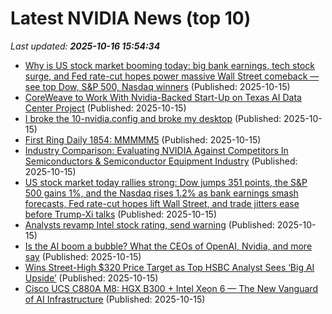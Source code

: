 # Latest NVIDIA News (top 10)
_Last updated: **2025-10-16 15:54:34**_

- [Why is US stock market booming today: big bank earnings, tech stock surge, and Fed rate-cut hopes power massive Wall Street comeback — see top Dow, S&P 500, Nasdaq winners](https://economictimes.indiatimes.com/news/international/us/why-is-us-stock-market-booming-today-big-bank-earnings-tech-stock-surge-and-fed-rate-cut-hopes-power-massive-wall-street-comeback-see-top-dow-sp-500-nasdaq-winners/articleshow/124584077.cms) (Published: 2025-10-15)
- [CoreWeave to Work With Nvidia-Backed Start-Up on Texas AI Data Center Project](https://biztoc.com/x/6277bb3dd51e0817) (Published: 2025-10-15)
- [I broke the 10-nvidia.config and broke my desktop](https://askubuntu.com/questions/1557394/i-broke-the-10-nvidia-config-and-broke-my-desktop) (Published: 2025-10-15)
- [First Ring Daily 1854: MMMMM5](https://www.thurrott.com/podcasts/328392/first-ring-daily-1854-mmmmm5) (Published: 2025-10-15)
- [Industry Comparison: Evaluating NVIDIA Against Competitors In Semiconductors & Semiconductor Equipment Industry](https://biztoc.com/x/b7a0a9ed8705bc16) (Published: 2025-10-15)
- [US stock market today rallies strong: Dow jumps 351 points, the S&P 500 gains 1%, and the Nasdaq rises 1.2% as bank earnings smash forecasts, Fed rate-cut hopes lift Wall Street, and trade jitters ease before Trump-Xi talks](https://economictimes.indiatimes.com/news/international/us/us-stock-market-today-rallies-strong-dow-jumps-351-points-the-sp-500-gains-1-and-the-nasdaq-rises-1-2-as-bank-earnings-smash-forecasts-fed-rate-cut-hopes-lift-wall-street-and-trade-jitters-ease-before-trump-xi-talks/articleshow/124582313.cms) (Published: 2025-10-15)
- [Analysts revamp Intel stock rating, send warning](https://www.thestreet.com/technology/analysts-revamp-intel-stock-rating-send-warning) (Published: 2025-10-15)
- [Is the AI boom a bubble? What the CEOs of OpenAI, Nvidia, and more say](https://biztoc.com/x/583ca38c5a733fd9) (Published: 2025-10-15)
- [Wins Street-High $320 Price Target as Top HSBC Analyst Sees ‘Big AI Upside’](https://biztoc.com/x/31eddfd1385cd0b8) (Published: 2025-10-15)
- [Cisco UCS C880A M8: HGX B300 + Intel Xeon 6 — The New Vanguard of AI Infrastructure](https://blogs.cisco.com/partner/cisco-ucs-c880a-m8-hgx-b300-intel-xeon-6-the-new-vanguard-of-ai-infrastructure) (Published: 2025-10-15)
